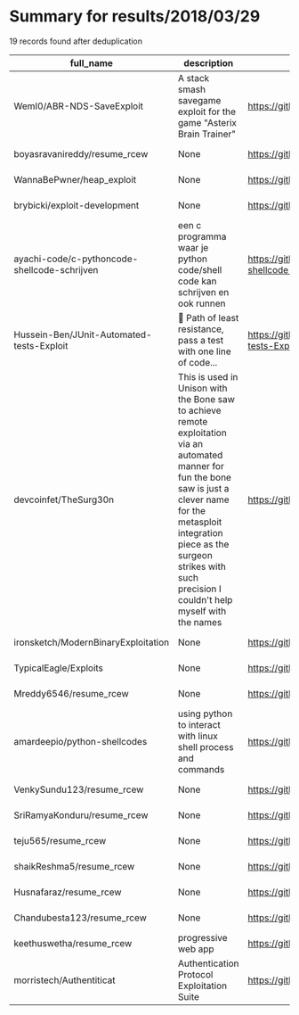 
# Summary for results/2018/03/29
    
19 records found after deduplication

| full_name | description | html_url | matched_list | matched_count | pushed_at | size | stargazers_count | language | forks_count | vul_ids |
|----------------------------------------------|------------------------------------------------------------------------------------------------------------------------------------------------------------------------------------------------------------------------------------------------------------------|-----------------------------------------------------------------|---------------------------------------------|-----------------|---------------------------|--------|--------------------|------------|---------------|-----------|
| WemI0/ABR-NDS-SaveExploit | A stack smash savegame exploit for the game "Asterix Brain Trainer" | https://github.com/WemI0/ABR-NDS-SaveExploit | ['exploit'] | 1 | 2018-03-29 13:55:26+00:00 | 29 | 2 | C | 0 | [] |
| boyasravanireddy/resume_rcew | None | https://github.com/boyasravanireddy/resume_rcew | ['rce'] | 1 | 2018-03-29 08:33:13+00:00 | 9 | 0 | JavaScript | 0 | [] |
| WannaBePwner/heap_exploit | None | https://github.com/WannaBePwner/heap_exploit | ['exploit'] | 1 | 2018-03-29 07:39:48+00:00 | 69 | 1 | C | 1 | [] |
| brybicki/exploit-development | None | https://github.com/brybicki/exploit-development | ['exploit'] | 1 | 2018-03-29 18:08:11+00:00 | 2 | 0 | Python | 0 | [] |
| ayachi-code/c-pythoncode-shellcode-schrijven | een c programma waar je python code/shell code kan schrijven en ook runnen | https://github.com/ayachi-code/c-pythoncode-shellcode-schrijven | ['shellcode'] | 1 | 2018-03-29 18:30:32+00:00 | 17 | 0 | C | 0 | [] |
| Hussein-Ben/JUnit-Automated-tests-Exploit | :100: Path of least resistance, pass a test with one line of code... | https://github.com/Hussein-Ben/JUnit-Automated-tests-Exploit | ['exploit'] | 1 | 2018-03-29 12:40:20+00:00 | 1 | 1 | | 0 | [] |
| devcoinfet/TheSurg30n | This is used in Unison with the Bone saw to achieve remote exploitation via an automated manner for fun the bone saw is just a clever name for the metasploit integration piece as the surgeon strikes with such precision I couldn't help myself with the names | https://github.com/devcoinfet/TheSurg30n | ['exploit', 'metasploit module OR payload'] | 2 | 2018-03-29 11:19:00+00:00 | 25 | 1 | Python | 0 | [] |
| ironsketch/ModernBinaryExploitation | None | https://github.com/ironsketch/ModernBinaryExploitation | ['exploit'] | 1 | 2018-03-29 02:25:44+00:00 | 0 | 0 | | 0 | [] |
| TypicalEagle/Exploits | None | https://github.com/TypicalEagle/Exploits | ['exploit'] | 1 | 2018-03-29 00:38:42+00:00 | 0 | 0 | | 0 | [] |
| Mreddy6546/resume_rcew | None | https://github.com/Mreddy6546/resume_rcew | ['rce'] | 1 | 2018-03-29 06:54:39+00:00 | 347 | 0 | JavaScript | 0 | [] |
| amardeepio/python-shellcodes | using python to interact with linux shell process and commands | https://github.com/amardeepio/python-shellcodes | ['shellcode'] | 1 | 2018-03-29 18:34:51+00:00 | 21 | 2 | Python | 0 | [] |
| VenkySundu123/resume_rcew | None | https://github.com/VenkySundu123/resume_rcew | ['rce'] | 1 | 2018-03-29 06:58:52+00:00 | 11 | 0 | JavaScript | 0 | [] |
| SriRamyaKonduru/resume_rcew | None | https://github.com/SriRamyaKonduru/resume_rcew | ['rce'] | 1 | 2018-03-29 06:57:52+00:00 | 9 | 0 | JavaScript | 0 | [] |
| teju565/resume_rcew | None | https://github.com/teju565/resume_rcew | ['rce'] | 1 | 2018-03-29 06:56:16+00:00 | 13 | 0 | JavaScript | 0 | [] |
| shaikReshma5/resume_rcew | None | https://github.com/shaikReshma5/resume_rcew | ['rce'] | 1 | 2018-03-29 07:11:30+00:00 | 6 | 0 | JavaScript | 0 | [] |
| Husnafaraz/resume_rcew | None | https://github.com/Husnafaraz/resume_rcew | ['rce'] | 1 | 2018-03-29 07:16:50+00:00 | 187 | 0 | JavaScript | 0 | [] |
| Chandubesta123/resume_rcew | None | https://github.com/Chandubesta123/resume_rcew | ['rce'] | 1 | 2018-03-29 07:06:31+00:00 | 166 | 0 | JavaScript | 0 | [] |
| keethuswetha/resume_rcew | progressive web app | https://github.com/keethuswetha/resume_rcew | ['rce'] | 1 | 2018-03-29 08:32:37+00:00 | 5 | 0 | JavaScript | 0 | [] |
| morristech/Authentiticat | Authentication Protocol Exploitation Suite | https://github.com/morristech/Authentiticat | ['exploit'] | 1 | 2018-03-29 02:33:12+00:00 | 17 | 0 | | 0 | [] |
